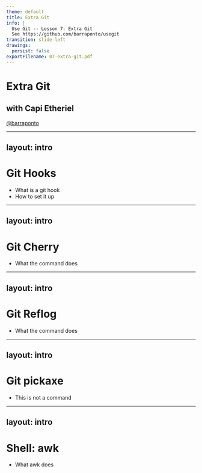 ```yaml
---
theme: default
title: Extra Git
info: |
  Use Git -- Lesson 7: Extra Git
  See https://github.com/barraponto/usegit
transition: slide-left
drawings:
  persist: false
exportFilename: 07-extra-git.pdf
---
```


# Extra Git

## with Capi Etheriel

[@barraponto](https://github.com/barraponto)

---
layout: intro
---

# Git Hooks

- What is a git hook
- How to set it up

---
layout: intro
---

# Git Cherry

- What the command does

---
layout: intro
---

# Git Reflog

- What the command does

---
layout: intro
---

# Git pickaxe

- This is not a command

---
layout: intro
---

# Shell: awk

- What awk does